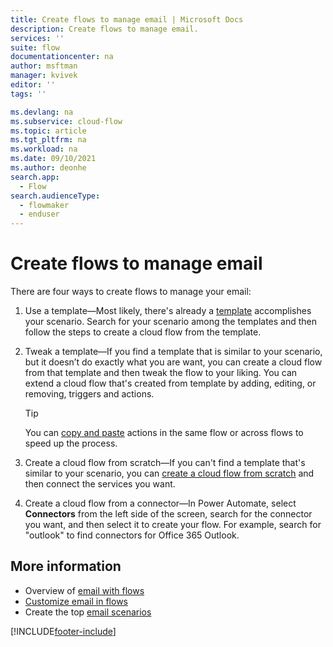 ```yaml
---
title: Create flows to manage email | Microsoft Docs
description: Create flows to manage email.
services: ''
suite: flow
documentationcenter: na
author: msftman
manager: kvivek
editor: ''
tags: ''

ms.devlang: na
ms.subservice: cloud-flow
ms.topic: article
ms.tgt_pltfrm: na
ms.workload: na
ms.date: 09/10/2021
ms.author: deonhe
search.app: 
  - Flow
search.audienceType: 
  - flowmaker
  - enduser
---
```


# Create flows to manage email

There are four ways to create flows to manage your email:<!--note from editor: There is no order here.-->

1. Use a template&mdash;Most likely, there's already a [template](https://flow.microsoft.com/templates) accomplishes your scenario. Search for your scenario among the templates and then follow the steps to create a cloud flow from the template.

1. Tweak a template&mdash;If you find a template that is similar to your scenario, but it doesn’t do exactly what you are want, you can create a cloud flow from that template and then tweak the flow to your liking. You can extend a cloud flow that's created from template by adding, editing, or removing, triggers and actions.


   <!--Todo use a link in the docs, not a blog-->
   >[!TIP]
   >You can [copy and paste](https://flow.microsoft.com/blog/introducing-clipboard-in-flow-designer-and-three-new-user-experience-updates/) actions in the same flow or across flows to speed up the process.

1. Create a cloud flow from scratch&mdash;If you can't find a template that's similar to your scenario, you can [create a cloud flow from scratch](./get-started-logic-flow.md) and then connect the services you want.

1. Create a cloud flow from a connector&mdash;In Power Automate, select **Connectors** from the left side of the screen, search for the connector you want, and then select it to create your flow. For example, search for "outlook" to find connectors for Office 365 Outlook.

## More information

- Overview of [email with flows](email-overview.md)
- [Customize email in flows](email-customization.md)
- Create the top [email scenarios](email-top-scenarios.md)

[!INCLUDE[footer-include](includes/footer-banner.md)]